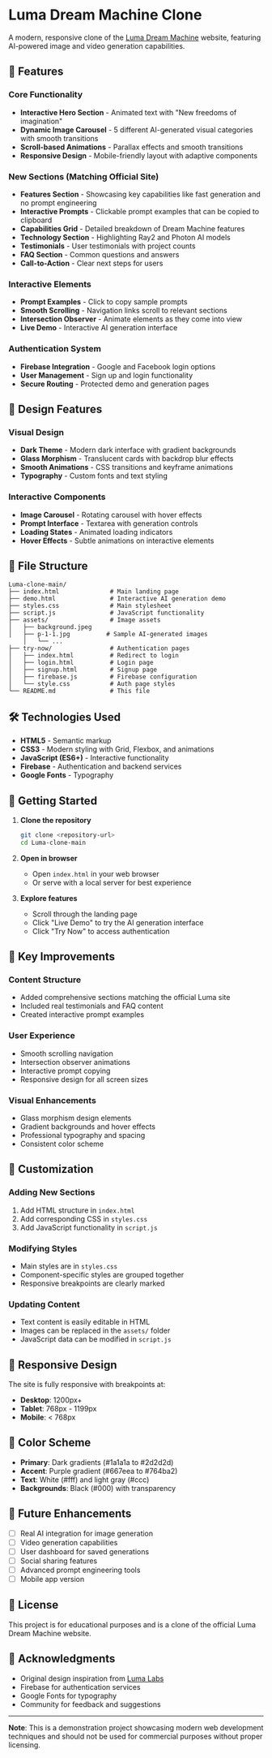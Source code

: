 # Luma Dream Machine Clone

A modern, responsive clone of the [Luma Dream Machine](https://lumalabs.ai/dream-machine) website, featuring AI-powered image and video generation capabilities.

## 🚀 Features

### Core Functionality
- **Interactive Hero Section** - Animated text with "New freedoms of imagination"
- **Dynamic Image Carousel** - 5 different AI-generated visual categories with smooth transitions
- **Scroll-based Animations** - Parallax effects and smooth transitions
- **Responsive Design** - Mobile-friendly layout with adaptive components

### New Sections (Matching Official Site)
- **Features Section** - Showcasing key capabilities like fast generation and no prompt engineering
- **Interactive Prompts** - Clickable prompt examples that can be copied to clipboard
- **Capabilities Grid** - Detailed breakdown of Dream Machine features
- **Technology Section** - Highlighting Ray2 and Photon AI models
- **Testimonials** - User testimonials with project counts
- **FAQ Section** - Common questions and answers
- **Call-to-Action** - Clear next steps for users

### Interactive Elements
- **Prompt Examples** - Click to copy sample prompts
- **Smooth Scrolling** - Navigation links scroll to relevant sections
- **Intersection Observer** - Animate elements as they come into view
- **Live Demo** - Interactive AI generation interface

### Authentication System
- **Firebase Integration** - Google and Facebook login options
- **User Management** - Sign up and login functionality
- **Secure Routing** - Protected demo and generation pages

## 🎨 Design Features

### Visual Design
- **Dark Theme** - Modern dark interface with gradient backgrounds
- **Glass Morphism** - Translucent cards with backdrop blur effects
- **Smooth Animations** - CSS transitions and keyframe animations
- **Typography** - Custom fonts and text styling

### Interactive Components
- **Image Carousel** - Rotating carousel with hover effects
- **Prompt Interface** - Textarea with generation controls
- **Loading States** - Animated loading indicators
- **Hover Effects** - Subtle animations on interactive elements

## 📁 File Structure

```
Luma-clone-main/
├── index.html              # Main landing page
├── demo.html               # Interactive AI generation demo
├── styles.css              # Main stylesheet
├── script.js               # JavaScript functionality
├── assets/                 # Image assets
│   ├── background.jpeg
│   ├── p-1-1.jpg          # Sample AI-generated images
    │   └── ...
├── try-now/                # Authentication pages
│   ├── index.html          # Redirect to login
│   ├── login.html          # Login page
│   ├── signup.html         # Signup page
│   ├── firebase.js         # Firebase configuration
│   └── style.css           # Auth page styles
└── README.md               # This file
```

## 🛠️ Technologies Used

- **HTML5** - Semantic markup
- **CSS3** - Modern styling with Grid, Flexbox, and animations
- **JavaScript (ES6+)** - Interactive functionality
- **Firebase** - Authentication and backend services
- **Google Fonts** - Typography

## 🚀 Getting Started

1. **Clone the repository**
   ```bash
   git clone <repository-url>
   cd Luma-clone-main
   ```

2. **Open in browser**
   - Open `index.html` in your web browser
   - Or serve with a local server for best experience

3. **Explore features**
   - Scroll through the landing page
   - Click "Live Demo" to try the AI generation interface
   - Click "Try Now" to access authentication

## 🎯 Key Improvements

### Content Structure
- Added comprehensive sections matching the official Luma site
- Included real testimonials and FAQ content
- Created interactive prompt examples

### User Experience
- Smooth scrolling navigation
- Intersection observer animations
- Interactive prompt copying
- Responsive design for all screen sizes

### Visual Enhancements
- Glass morphism design elements
- Gradient backgrounds and hover effects
- Professional typography and spacing
- Consistent color scheme

## 🔧 Customization

### Adding New Sections
1. Add HTML structure in `index.html`
2. Add corresponding CSS in `styles.css`
3. Add JavaScript functionality in `script.js`

### Modifying Styles
- Main styles are in `styles.css`
- Component-specific styles are grouped together
- Responsive breakpoints are clearly marked

### Updating Content
- Text content is easily editable in HTML
- Images can be replaced in the `assets/` folder
- JavaScript data can be modified in `script.js`

## 📱 Responsive Design

The site is fully responsive with breakpoints at:
- **Desktop**: 1200px+
- **Tablet**: 768px - 1199px
- **Mobile**: < 768px

## 🎨 Color Scheme

- **Primary**: Dark gradients (#1a1a1a to #2d2d2d)
- **Accent**: Purple gradient (#667eea to #764ba2)
- **Text**: White (#fff) and light gray (#ccc)
- **Backgrounds**: Black (#000) with transparency

## 🔮 Future Enhancements

- [ ] Real AI integration for image generation
- [ ] Video generation capabilities
- [ ] User dashboard for saved generations
- [ ] Social sharing features
- [ ] Advanced prompt engineering tools
- [ ] Mobile app version

## 📄 License

This project is for educational purposes and is a clone of the official Luma Dream Machine website.

## 🙏 Acknowledgments

- Original design inspiration from [Luma Labs](https://lumalabs.ai)
- Firebase for authentication services
- Google Fonts for typography
- Community for feedback and suggestions

---

**Note**: This is a demonstration project showcasing modern web development techniques and should not be used for commercial purposes without proper licensing. 